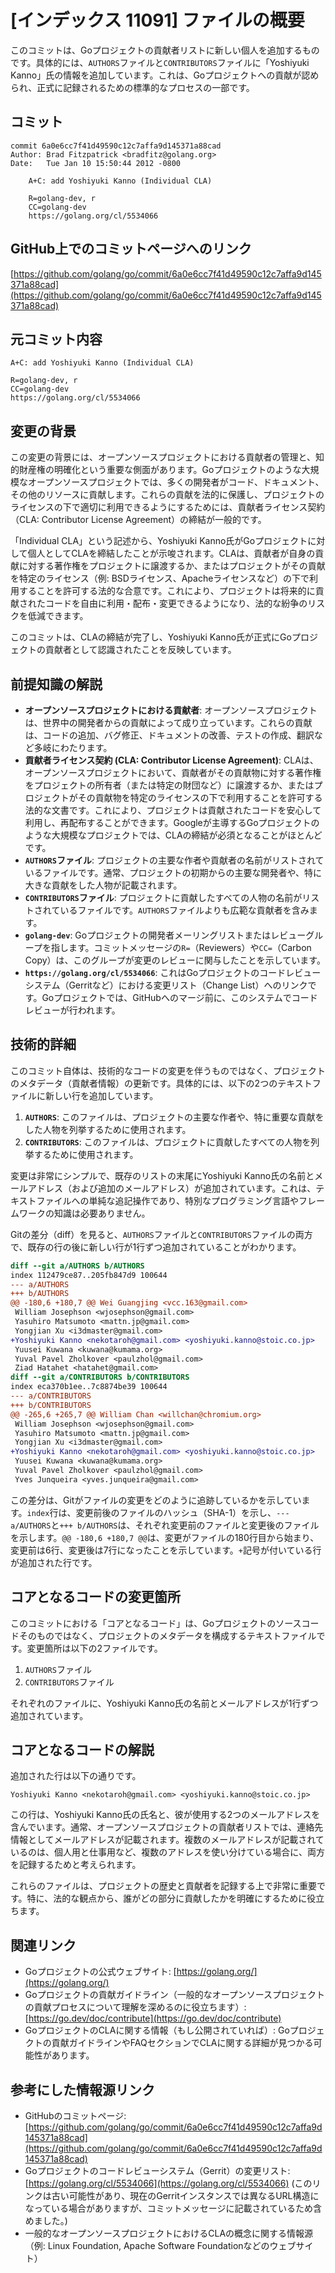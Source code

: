 # [インデックス 11091] ファイルの概要

このコミットは、Goプロジェクトの貢献者リストに新しい個人を追加するものです。具体的には、`AUTHORS`ファイルと`CONTRIBUTORS`ファイルに「Yoshiyuki Kanno」氏の情報を追加しています。これは、Goプロジェクトへの貢献が認められ、正式に記録されるための標準的なプロセスの一部です。

## コミット

```
commit 6a0e6cc7f41d49590c12c7affa9d145371a88cad
Author: Brad Fitzpatrick <bradfitz@golang.org>
Date:   Tue Jan 10 15:50:44 2012 -0800

    A+C: add Yoshiyuki Kanno (Individual CLA)
    
    R=golang-dev, r
    CC=golang-dev
    https://golang.org/cl/5534066
```

## GitHub上でのコミットページへのリンク

[https://github.com/golang/go/commit/6a0e6cc7f41d49590c12c7affa9d145371a88cad](https://github.com/golang/go/commit/6a0e6cc7f41d49590c12c7affa9d145371a88cad)

## 元コミット内容

```
A+C: add Yoshiyuki Kanno (Individual CLA)

R=golang-dev, r
CC=golang-dev
https://golang.org/cl/5534066
```

## 変更の背景

この変更の背景には、オープンソースプロジェクトにおける貢献者の管理と、知的財産権の明確化という重要な側面があります。Goプロジェクトのような大規模なオープンソースプロジェクトでは、多くの開発者がコード、ドキュメント、その他のリソースに貢献します。これらの貢献を法的に保護し、プロジェクトのライセンスの下で適切に利用できるようにするためには、貢献者ライセンス契約（CLA: Contributor License Agreement）の締結が一般的です。

「Individual CLA」という記述から、Yoshiyuki Kanno氏がGoプロジェクトに対して個人としてCLAを締結したことが示唆されます。CLAは、貢献者が自身の貢献に対する著作権をプロジェクトに譲渡するか、またはプロジェクトがその貢献を特定のライセンス（例: BSDライセンス、Apacheライセンスなど）の下で利用することを許可する法的な合意です。これにより、プロジェクトは将来的に貢献されたコードを自由に利用・配布・変更できるようになり、法的な紛争のリスクを低減できます。

このコミットは、CLAの締結が完了し、Yoshiyuki Kanno氏が正式にGoプロジェクトの貢献者として認識されたことを反映しています。

## 前提知識の解説

*   **オープンソースプロジェクトにおける貢献者**: オープンソースプロジェクトは、世界中の開発者からの貢献によって成り立っています。これらの貢献は、コードの追加、バグ修正、ドキュメントの改善、テストの作成、翻訳など多岐にわたります。
*   **貢献者ライセンス契約 (CLA: Contributor License Agreement)**: CLAは、オープンソースプロジェクトにおいて、貢献者がその貢献物に対する著作権をプロジェクトの所有者（または特定の財団など）に譲渡するか、またはプロジェクトがその貢献物を特定のライセンスの下で利用することを許可する法的な文書です。これにより、プロジェクトは貢献されたコードを安心して利用し、再配布することができます。Googleが主導するGoプロジェクトのような大規模なプロジェクトでは、CLAの締結が必須となることがほとんどです。
*   **`AUTHORS`ファイル**: プロジェクトの主要な作者や貢献者の名前がリストされているファイルです。通常、プロジェクトの初期からの主要な開発者や、特に大きな貢献をした人物が記載されます。
*   **`CONTRIBUTORS`ファイル**: プロジェクトに貢献したすべての人物の名前がリストされているファイルです。`AUTHORS`ファイルよりも広範な貢献者を含みます。
*   **`golang-dev`**: Goプロジェクトの開発者メーリングリストまたはレビューグループを指します。コミットメッセージの`R=`（Reviewers）や`CC=`（Carbon Copy）は、このグループが変更のレビューに関与したことを示しています。
*   **`https://golang.org/cl/5534066`**: これはGoプロジェクトのコードレビューシステム（Gerritなど）における変更リスト（Change List）へのリンクです。Goプロジェクトでは、GitHubへのマージ前に、このシステムでコードレビューが行われます。

## 技術的詳細

このコミット自体は、技術的なコードの変更を伴うものではなく、プロジェクトのメタデータ（貢献者情報）の更新です。具体的には、以下の2つのテキストファイルに新しい行を追加しています。

1.  **`AUTHORS`**: このファイルは、プロジェクトの主要な作者や、特に重要な貢献をした人物を列挙するために使用されます。
2.  **`CONTRIBUTORS`**: このファイルは、プロジェクトに貢献したすべての人物を列挙するために使用されます。

変更は非常にシンプルで、既存のリストの末尾にYoshiyuki Kanno氏の名前とメールアドレス（および追加のメールアドレス）が追加されています。これは、テキストファイルへの単純な追記操作であり、特別なプログラミング言語やフレームワークの知識は必要ありません。

Gitの差分（diff）を見ると、`AUTHORS`ファイルと`CONTRIBUTORS`ファイルの両方で、既存の行の後に新しい行が1行ずつ追加されていることがわかります。

```diff
diff --git a/AUTHORS b/AUTHORS
index 112479ce87..205fb847d9 100644
--- a/AUTHORS
+++ b/AUTHORS
@@ -180,6 +180,7 @@ Wei Guangjing <vcc.163@gmail.com>
 William Josephson <wjosephson@gmail.com>
 Yasuhiro Matsumoto <mattn.jp@gmail.com>
 Yongjian Xu <i3dmaster@gmail.com>
+Yoshiyuki Kanno <nekotaroh@gmail.com> <yoshiyuki.kanno@stoic.co.jp>
 Yuusei Kuwana <kuwana@kumama.org>
 Yuval Pavel Zholkover <paulzhol@gmail.com>
 Ziad Hatahet <hatahet@gmail.com>
diff --git a/CONTRIBUTORS b/CONTRIBUTORS
index eca370b1ee..7c8874be39 100644
--- a/CONTRIBUTORS
+++ b/CONTRIBUTORS
@@ -265,6 +265,7 @@ William Chan <willchan@chromium.org>
 William Josephson <wjosephson@gmail.com>
 Yasuhiro Matsumoto <mattn.jp@gmail.com>
 Yongjian Xu <i3dmaster@gmail.com>
+Yoshiyuki Kanno <nekotaroh@gmail.com> <yoshiyuki.kanno@stoic.co.jp>
 Yuusei Kuwana <kuwana@kumama.org>
 Yuval Pavel Zholkover <paulzhol@gmail.com>
 Yves Junqueira <yves.junqueira@gmail.com>
```

この差分は、Gitがファイルの変更をどのように追跡しているかを示しています。`index`行は、変更前後のファイルのハッシュ（SHA-1）を示し、`--- a/AUTHORS`と`+++ b/AUTHORS`は、それぞれ変更前のファイルと変更後のファイルを示します。`@@ -180,6 +180,7 @@`は、変更がファイルの180行目から始まり、変更前は6行、変更後は7行になったことを示しています。`+`記号が付いている行が追加された行です。

## コアとなるコードの変更箇所

このコミットにおける「コアとなるコード」は、Goプロジェクトのソースコードそのものではなく、プロジェクトのメタデータを構成するテキストファイルです。変更箇所は以下の2ファイルです。

1.  `AUTHORS`ファイル
2.  `CONTRIBUTORS`ファイル

それぞれのファイルに、Yoshiyuki Kanno氏の名前とメールアドレスが1行ずつ追加されています。

## コアとなるコードの解説

追加された行は以下の通りです。

`Yoshiyuki Kanno <nekotaroh@gmail.com> <yoshiyuki.kanno@stoic.co.jp>`

この行は、Yoshiyuki Kanno氏の氏名と、彼が使用する2つのメールアドレスを含んでいます。通常、オープンソースプロジェクトの貢献者リストでは、連絡先情報としてメールアドレスが記載されます。複数のメールアドレスが記載されているのは、個人用と仕事用など、複数のアドレスを使い分けている場合に、両方を記録するためと考えられます。

これらのファイルは、プロジェクトの歴史と貢献者を記録する上で非常に重要です。特に、法的な観点から、誰がどの部分に貢献したかを明確にするために役立ちます。

## 関連リンク

*   Goプロジェクトの公式ウェブサイト: [https://golang.org/](https://golang.org/)
*   Goプロジェクトの貢献ガイドライン（一般的なオープンソースプロジェクトの貢献プロセスについて理解を深めるのに役立ちます）: [https://go.dev/doc/contribute](https://go.dev/doc/contribute)
*   GoプロジェクトのCLAに関する情報（もし公開されていれば）: Goプロジェクトの貢献ガイドラインやFAQセクションでCLAに関する詳細が見つかる可能性があります。

## 参考にした情報源リンク

*   GitHubのコミットページ: [https://github.com/golang/go/commit/6a0e6cc7f41d49590c12c7affa9d145371a88cad](https://github.com/golang/go/commit/6a0e6cc7f41d49590c12c7affa9d145371a88cad)
*   Goプロジェクトのコードレビューシステム（Gerrit）の変更リスト: [https://golang.org/cl/5534066](https://golang.org/cl/5534066) (このリンクは古い可能性があり、現在のGerritインスタンスでは異なるURL構造になっている場合がありますが、コミットメッセージに記載されているため含めました。)
*   一般的なオープンソースプロジェクトにおけるCLAの概念に関する情報源（例: Linux Foundation, Apache Software Foundationなどのウェブサイト）
